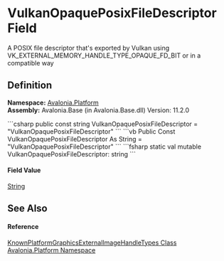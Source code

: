 # VulkanOpaquePosixFileDescriptor Field


A POSIX file descriptor that's exported by Vulkan using VK_EXTERNAL_MEMORY_HANDLE_TYPE_OPAQUE_FD_BIT or in a compatible way



## Definition
**Namespace:** <a href="N_Avalonia_Platform">Avalonia.Platform</a>  
**Assembly:** Avalonia.Base (in Avalonia.Base.dll) Version: 11.2.0

<Tabs groupId="api-code-preview">
<TabItem value="csharp" label="C#">
```csharp
public const string VulkanOpaquePosixFileDescriptor = "VulkanOpaquePosixFileDescriptor"
```
</TabItem>
<TabItem value="vb" label="VB">
```vb
Public Const VulkanOpaquePosixFileDescriptor As String = "VulkanOpaquePosixFileDescriptor"
```
</TabItem>
<TabItem value="fsharp" label="F#">
```fsharp
static val mutable VulkanOpaquePosixFileDescriptor: string
```
</TabItem>
</Tabs>



#### Field Value
<a href="https://learn.microsoft.com/dotnet/api/system.string" target="_blank" rel="noopener noreferrer">String</a>

## See Also


#### Reference
<a href="T_Avalonia_Platform_KnownPlatformGraphicsExternalImageHandleTypes">KnownPlatformGraphicsExternalImageHandleTypes Class</a>  
<a href="N_Avalonia_Platform">Avalonia.Platform Namespace</a>  
